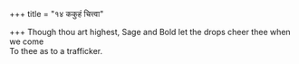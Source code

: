 +++
title = "१४ ककुहं चित्त्वा"

+++
Though thou art highest, Sage and Bold let the drops cheer thee when we come  
     To thee as to a trafficker.